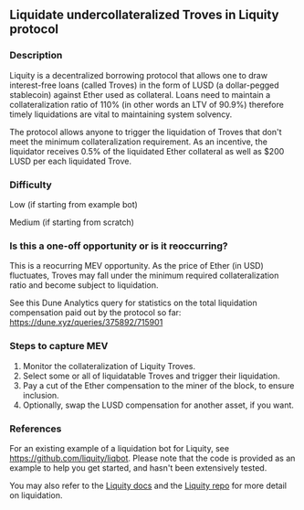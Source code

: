 ## Liquidate undercollateralized Troves in Liquity protocol

### Description

Liquity is a decentralized borrowing protocol that allows one to draw interest-free loans (called Troves) in the form of LUSD (a dollar-pegged stablecoin) against Ether used as collateral. Loans need to maintain a collateralization ratio of 110% (in other words an LTV of 90.9%) therefore timely liquidations are vital to maintaining system solvency.

The protocol allows anyone to trigger the liquidation of Troves that don't meet the minimum collateralization requirement. As an incentive, the liquidator receives 0.5% of the liquidated Ether collateral as well as $200 LUSD per each liquidated Trove.

### Difficulty

Low (if starting from example bot)

Medium (if starting from scratch)

### Is this a one-off opportunity or is it reoccurring?

This is a reocurring MEV opportunity. As the price of Ether (in USD) fluctuates, Troves may fall under the minimum required collateralization ratio and become subject to liquidation.

See this Dune Analytics query for statistics on the total liquidation compensation paid out by the protocol so far:
https://dune.xyz/queries/375892/715901

### Steps to capture MEV

1. Monitor the collateralization of Liquity Troves.
2. Select some or all of liquidatable Troves and trigger their liquidation.
3. Pay a cut of the Ether compensation to the miner of the block, to ensure inclusion.
4. Optionally, swap the LUSD compensation for another asset, if you want.

### References

For an existing example of a liquidation bot for Liquity, see https://github.com/liquity/liqbot. Please note that the code is provided as an example to help you get started, and hasn't been extensively tested.

You may also refer to the [Liquity docs](https://docs.liquity.org/faq/stability-pool-and-liquidations) and the [Liquity repo](https://github.com/liquity/dev#liquidation-and-the-stability-pool) for more detail on liquidation.
